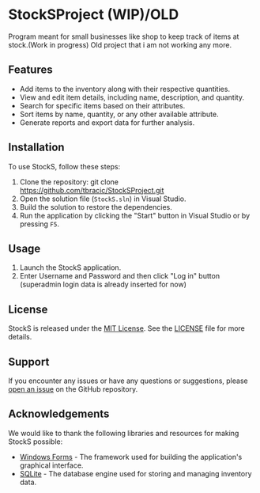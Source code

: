 # StockSProject (WIP)/OLD
Program meant for small businesses like shop to keep track of items at stock.(Work in progress) Old project that i am not working any more.

## Features

- Add items to the inventory along with their respective quantities.
- View and edit item details, including name, description, and quantity.
- Search for specific items based on their attributes.
- Sort items by name, quantity, or any other available attribute.
- Generate reports and export data for further analysis.

## Installation

To use StockS, follow these steps:

1. Clone the repository: git clone https://github.com/tbracic/StockSProject.git
2. Open the solution file (`StockS.sln`) in Visual Studio.
3. Build the solution to restore the dependencies.
4. Run the application by clicking the "Start" button in Visual Studio or by pressing `F5`.

## Usage

1. Launch the StockS application.
2. Enter Username and Password and then click "Log in" button (superadmin login data is already inserted for now)

## License

StockS is released under the [MIT License](https://opensource.org/licenses/MIT). See the [LICENSE](LICENSE) file for more details.

## Support

If you encounter any issues or have any questions or suggestions, please [open an issue](https://github.com/tbracic/StockSProject/issues) on the GitHub repository.

## Acknowledgements

We would like to thank the following libraries and resources for making StockS possible:

- [Windows Forms](https://docs.microsoft.com/en-us/dotnet/desktop/winforms/?view=netdesktop-5.0) - The framework used for building the application's graphical interface.
- [SQLite](https://sqlite.org/index.html) - The database engine used for storing and managing inventory data.
